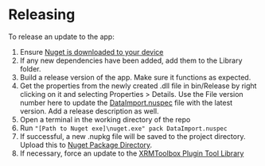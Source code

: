 # Releasing

To release an update to the app:

1. Ensure [Nuget is downloaded to your device](https://learn.microsoft.com/en-us/nuget/reference/nuget-exe-cli-reference?tabs=windows#installing-nugetexe)
1. If any new dependencies have been added, add them to the Library folder.
1. Build a release version of the app. Make sure it functions as expected.
1. Get the properties from the newly created .dll file in bin/Release by right clicking on it and selecting Properties > Details. Use the File version number here to update the [DataImport.nuspec](/DataImport.nuspec) file with the latest version. Add a release description as well.
1. Open a terminal in the working directory of the repo
1. Run `"[Path to Nuget exe]\nuget.exe" pack DataImport.nuspec`
1. If successful, a new .nupkg file will be saved to the project directory. Upload this to [Nuget Package Directory](https://www.nuget.org/packages/manage/upload).
1. If necessary, force an update to the [XRMToolbox Plugin Tool Library](https://www.xrmtoolbox.com/profile/my-plugins/)